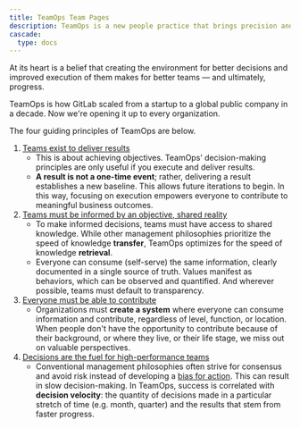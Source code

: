 ```yaml
---
title: TeamOps Team Pages
description: TeamOps is a new people practice that brings precision and operations to how people work together. It's rooted in reality and objectivity, and focuses on the behaviors that make for better teams. It's supported by actionable tenets and concrete, real world examples.
cascade:
  type: docs
---
```


At its heart is a belief that creating the environment for better decisions and improved execution of them makes for better teams — and ultimately, progress.

TeamOps is how GitLab scaled from a startup to a global public company in a decade. Now we're opening it up to every organization.

The four guiding principles of TeamOps are below.

1. [Teams exist to deliver results](/teamops/measurement-clarity/)
   - This is about achieving objectives. TeamOps’ decision-making principles are only useful if you execute and deliver results.
   - **A result is not a one-time event**; rather, delivering a result establishes a new baseline. This allows future iterations to begin. In this way, focusing on execution empowers everyone to contribute to meaningful business outcomes.
1. [Teams must be informed by an objective, shared reality](/teamops/shared-reality/)
   - To make informed decisions, teams must have access to shared knowledge. While other management philosophies prioritize the speed of knowledge **transfer**, TeamOps optimizes for the speed of knowledge **retrieval**.
   - Everyone can consume (self-serve) the same information, clearly documented in a single source of truth. Values manifest as behaviors, which can be observed and quantified. And wherever possible, teams must default to transparency.
1. [Everyone must be able to contribute](/teamops/everyone-contributes/)
   - Organizations must **create a system** where everyone can consume information and contribute, regardless of level, function, or location.
When people don't have the opportunity to contribute because of their background, or where they live, or their life stage, we miss out on valuable perspectives.
1. [Decisions are the fuel for high-performance teams](/teamops/decision-velocity/)
   - Conventional management philosophies often strive for consensus and avoid risk instead of developing a [bias for action](https://about.gitlab.com/handbook/values/#bias-for-action). This can result in slow decision-making. In TeamOps, success is correlated with **decision velocity**: the quantity of decisions made in a particular stretch of time (e.g. month, quarter) and the results that stem from faster progress.
